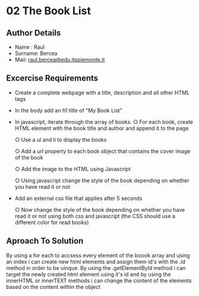 # 02 The Book List

## Author Details

- Name : Raul
- Surname: Bercea
- Mail: raul.bercea@edu.itspiemonte.it

## Excercise Requirements

- Create a complete webpage with a title, description and all other HTML tags
- In the body add an h1 title of "My Book List"
- In javascript, iterate through the array of books.
  ○ For each book, create HTML element with the book title and author and append it to the page

  ○ Use a ul and li to display the books

  ○ Add a url property to each book object that contains the cover image of the book

  ○ Add the image to the HTML using Javascript

  ○ Using javascript change the style of the book depending on whether you have read it or not

- Add an external css file that applies after 5 seconds

  ○ Now change the style of the book depending on whether you have read it or not using both css and javascript (the CSS should use a different color for read books)

## Aproach To Solution

By using a for each to accsess every element of the boook array
and using an index i can create new html elements and assign them id's
with the .id method in order to be uinque. By using the .getElementById method i can target the newly created html element using it's id and by using the innerHTML or innerTEXT methods i can change the content of the elements based on the content within the object
